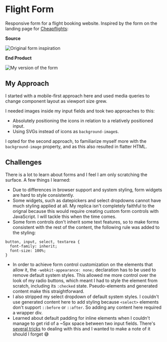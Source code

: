 # Flight Form
Responsive form for a flight booking website. Inspired by the form on the landing page for [Cheapflights](https://www.cheapflights.com/):

**Source**

![Original form inspiration](assets/source.gif)

**End Product**

![My version of the form](assets/finished-product.gif)

## My Approach
I started with a mobile-first approach here and used media queries to change component layout as viewport size grew.

I needed images inside my input fields and took two approaches to this:
- Absolutely positioning the icons in relation to a relatively positioned input.
- Using SVGs instead of icons as `background-image`s.

I opted for the second approach, to familiarize myself more with the `background-image` property, and as this also resulted in flatter HTML.

## Challenges
There is a lot to learn about forms and I feel I am only scratching the surface. A few things I learned:
- Due to differences in browser support and system styling, form widgets are hard to style consistently.
- Some widgets, such as datepickers and select dropdowns cannot have much styling applied at all. My replica isn't completely faithful to the orignal because this would require creating custom form controls with JavaScript. I will tackle this when the time comes.
- Some form controls don't inherit some text features, so to make forms consistent with the rest of the content, the following rule was added to the styling:
```
button, input, select, textarea {
  font-family: inherit;
  font-size: 100%;
}
```
- In order to achieve form control customization on the elements that allow it, the `-webkit-appearance: none;` declaration has to be used to remove default system styles. This allowed me more control over the look of my radio buttons, which meant I had to style the element from scratch, including its `:checked` state. Pseudo-elements and generated content make this straightforward.
- I also stripped my select dropdown of default system styles. I couldn't use generated content here to add styling because `<select>` elements don't support `::before` or `::after`. So adding any content here required a wrapper div.
- Learned about default padding for inline elements when I couldn't manage to get rid of a ~5px space between two input fields. There's [several tricks](https://stackoverflow.com/questions/9832754/i-cant-remove-the-margin-between-two-input-fields/44430919) to dealing with this and I wanted to make a note of it should I forget 😅
